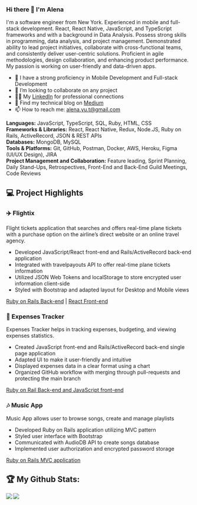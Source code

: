 ### Hi there 👋 I'm Alena

I'm a software engineer from New York. Experienced in mobile and full-stack development. React, React Native, JavaScript, and TypeScript frameworks and with a background in Data Analysis. Possess strong skills in programming, data analysis, and project management. Demonstrated ability to lead project initiatives, collaborate with cross-functional teams, and consistently deliver user-centric solutions. Proficient in agile methodologies, design collaboration, and enhancing product performance. My passion is working on user-friendly and data-driven apps.

- 📱 I have a strong proficiency in Mobile Development and Full-stack Development
- 👯 I’m looking to collaborate on any project
- 👩‍💻 My [LinkedIn](https://www.linkedin.com/in/alenatrushnikova/) for professional connections  
- 📝 Find my technical blog on [Medium](https://alenatrushnikova.medium.com/)
- 📫 How to reach me: alena.yu.t@gmail.com

**Languages:** JavaScript, TypeScript, SQL, Ruby, HTML, CSS  
**Frameworks & Libraries:** React, React Native, Redux, Node.JS, Ruby on Rails, ActiveRecord, JSON & REST APIs  
**Databases:** MongoDB, MySQL  
**Tools & Platforms:** Git, GitHub, Postman, Docker, AWS, Heroku, Figma (UI/UX Design), JIRA  
**Project Management and Collaboration:** Feature leading, Sprint Planning, Daily Stand-Ups, Retrospectives, Front-End and Back-End Guild Meetings, Code Reviews  

## 💻 Project Highlights 

### ✈️ Flightix
Flight tickets application that searches and offers real-time plane tickets with a purchase option on the airline’s direct website or an online travel agency.
- Developed JavaScript/React front-end and Rails/ActiveRecord back-end application
- Integrated with travelpayouts API to offer real-time plane tickets information
- Utilized JSON Web Tokens and localStorage to store encrypted user information client-side
- Styled with Bootstrap and adapted layout for Desktop and Mobile views

[Ruby on Rails Back-end](https://github.com/AlenaTrushnikova/flightix-backend) | [React Front-end](https://github.com/AlenaTrushnikova/flightix-frontend)

### 💸 Expenses Tracker
Expenses Tracker helps in tracking expenses, budgeting, and viewing expenses statistics.
- Created JavaScript front-end and Rails/ActiveRecord back-end single page application
- Adapted UI to make it user-friendly and intuitive
- Displayed expenses data in a clear format using a chart
- Organized GitHub workflow with merging through pull-requests and protecting the main branch

[Ruby on Rail Back-end and JavaScript front-end](https://github.com/AlenaTrushnikova/Expenses_Tracker)

### 🎶 Music App
Music App allows user to browse songs, create and manage playlists
- Developed Ruby on Rails application utilizing MVC pattern
- Styled user interface with Bootstrap
- Communicated with AudioDB API to create songs database
- Implemented user authorization and encrypted password storage

[Ruby on Rails MVC application](https://github.com/AlenaTrushnikova/music_app)

## 🏆 My Github Stats:
<div>
<a href="https://readme-stats-cfgj2cxdy.vercel.app/api?username=AlenaTrushnikova&count_private=true&show_icons=true&theme=tokyonight">
  <img  align="left" src="https://readme-stats-cfgj2cxdy.vercel.app/api?username=AlenaTrushnikova&count_private=true&show_icons=true&theme=tokyonight" />
</a> 
<a href="https://readme-stats-cfgj2cxdy.vercel.app/api/top-langs/?username=AlenaTrushnikova&theme=tokyonight">
  <img align="left" src="https://readme-stats-cfgj2cxdy.vercel.app/api/top-langs/?username=AlenaTrushnikova&theme=tokyonight" />
</a>
</div>
